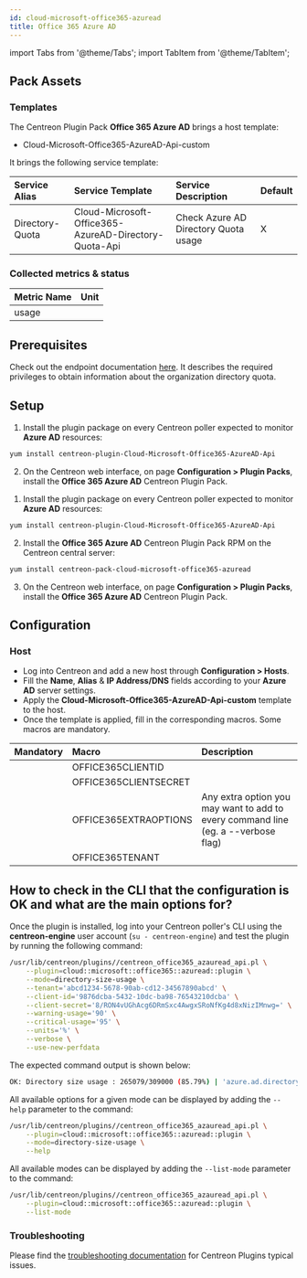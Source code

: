 ```yaml
---
id: cloud-microsoft-office365-azuread
title: Office 365 Azure AD
---
```

import Tabs from '@theme/Tabs';
import TabItem from '@theme/TabItem';


## Pack Assets

### Templates

The Centreon Plugin Pack **Office 365 Azure AD** brings a host template:

* Cloud-Microsoft-Office365-AzureAD-Api-custom

It brings the following service template:

| Service Alias   | Service Template                                      | Service Description                  | Default |
|:----------------|:------------------------------------------------------|:-------------------------------------|:--------|
| Directory-Quota | Cloud-Microsoft-Office365-AzureAD-Directory-Quota-Api | Check Azure AD Directory Quota usage | X       |

### Collected metrics & status

<Tabs groupId="sync">
<TabItem value="Directory-Quota" label="Directory-Quota">

| Metric Name | Unit  |
|:------------|:------|
| usage       |       |

</TabItem>
</Tabs>

## Prerequisites

Check out the endpoint documentation [here](https://docs.microsoft.com/en-us/graph/api/organization-get?view=graph-rest-beta&tabs=http#permissions). It describes the required privileges to obtain information about the organization directory quota.

## Setup

<Tabs groupId="sync">
<TabItem value="Online License" label="Online License">

1. Install the plugin package on every Centreon poller expected to monitor **Azure AD** resources:

```bash
yum install centreon-plugin-Cloud-Microsoft-Office365-AzureAD-Api
```

2. On the Centreon web interface, on page **Configuration > Plugin Packs**, install the **Office 365 Azure AD** Centreon Plugin Pack.

</TabItem>
<TabItem value="Offline License" label="Offline License">

1. Install the plugin package on every Centreon poller expected to monitor **Azure AD** resources:

```bash
yum install centreon-plugin-Cloud-Microsoft-Office365-AzureAD-Api
```

2. Install the **Office 365 Azure AD** Centreon Plugin Pack RPM on the Centreon central server:

```bash
yum install centreon-pack-cloud-microsoft-office365-azuread
```

3. On the Centreon web interface, on page **Configuration > Plugin Packs**, install the **Office 365 Azure AD** Centreon Plugin Pack.

</TabItem>
</Tabs>

## Configuration

### Host

* Log into Centreon and add a new host through **Configuration > Hosts**.
* Fill the **Name**, **Alias** & **IP Address/DNS** fields according to your **Azure AD** server settings.
* Apply the **Cloud-Microsoft-Office365-AzureAD-Api-custom** template to the host.
* Once the template is applied, fill in the corresponding macros. Some macros are mandatory.

| Mandatory   | Macro                 | Description                                                                            |
|:------------|:----------------------|:---------------------------------------------------------------------------------------|
|             | OFFICE365CLIENTID     |                                                                                        |
|             | OFFICE365CLIENTSECRET |                                                                                        |
|             | OFFICE365EXTRAOPTIONS | Any extra option you may want to add to every command line (eg. a --verbose flag)      |
|             | OFFICE365TENANT       |                                                                                        |

## How to check in the CLI that the configuration is OK and what are the main options for?

Once the plugin is installed, log into your Centreon poller's CLI using the
**centreon-engine** user account (`su - centreon-engine`) and test the plugin by
running the following command:

```bash
/usr/lib/centreon/plugins//centreon_office365_azauread_api.pl \
    --plugin=cloud::microsoft::office365::azuread::plugin \
    --mode=directory-size-usage \
    --tenant='abcd1234-5678-90ab-cd12-34567890abcd' \
    --client-id='9876dcba-5432-10dc-ba98-76543210dcba' \
    --client-secret='8/RON4vUGhAcg6DRmSxc4AwgxSRoNfKg4d8xNizIMnwg=' \
    --warning-usage='90' \
    --critical-usage='95' \
    --units='%' \
    --verbose \
    --use-new-perfdata
```

The expected command output is shown below:

```bash
OK: Directory size usage : 265079/309000 (85.79%) | 'azure.ad.directory.usage.count'=265079;0:278100;0:293550;0;309000
```

All available options for a given mode can be displayed by adding the
`--help` parameter to the command:

```bash
/usr/lib/centreon/plugins//centreon_office365_azauread_api.pl \
    --plugin=cloud::microsoft::office365::azuread::plugin \
    --mode=directory-size-usage \
    --help
```

All available modes can be displayed by adding the `--list-mode` parameter to
the command:

```bash
/usr/lib/centreon/plugins//centreon_office365_azauread_api.pl \
    --plugin=cloud::microsoft::office365::azuread::plugin \
    --list-mode
```

### Troubleshooting

Please find the [troubleshooting documentation](../getting-started/how-to-guides/troubleshooting-plugins.md)
for Centreon Plugins typical issues.